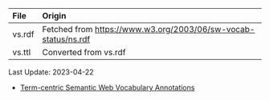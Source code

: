 | File                              | Origin                                                                            |
|:----------------------------------|:----------------------------------------------------------------------------------|
| vs.rdf                            | Fetched from <https://www.w3.org/2003/06/sw-vocab-status/ns.rdf>                  |
| vs.ttl                            | Converted from vs.rdf                                                             |

Last Update: 2023-04-22

* [Term-centric Semantic Web Vocabulary Annotations](https://www.w3.org/2003/06/sw-vocab-status/note.html)
